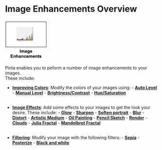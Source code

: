 # Image Enhancements Overview

![image enhancement icon](img/imageenhancementicon.png)

Pinta enables you to peform a number of image enhancements to your images.   
These include:

  -  [**Improving Colors**](colors.md): Modify the colors of your images using:
    -  [**Auto Level**](colors.md#auto-level)
    -  [**Manual Level**](colors.md#manual-level)
    -  [**Brightness/Contrast**](colors#brightness-contrast)
    -  [**Hue/Saturation**](colors.md#hue-saturation)  
&nbsp;  
  -  [**Image Effects**](effects.md): Add some effects to your images to get the look your desire. These include:
    - [**Glow**](effects.md#glow)
    - [**Sharpen**](effects.md#sharpen)
    - [**Soften portrait**](effects.md#soften-portrait)
    - [**Blur**](effects.md#blur)
    - [**Distort**](effects.md#distort)
    - [**Artistic Medium**](effects.md#artistic-medium)
    - [**Oil Painting**](effects.md#oil-painting)
    - [**Pencil Sketch**](effects.md#pencil-sketch)
    - [**Render**](effects.md#render)
    - [**Clouds**](effects.md#clouds)
    - [**Julia Fractal**](effects.md#julia-fractal)
    - [**Mandelbrot Fractal**](effects.md#mandelbrot-fractal)  
&nbsp;  
  
  -  [**Filtering**](filter.md): Modify your image with the following filters:
    - [**Sepia**](filter.md#sepia)
    - [**Posterize**](filter.md#crop.md#posterize)
    - [**Black and white**](filter.md#black-and-white)



 

  